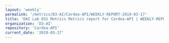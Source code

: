 ```yaml
---
layout: 'weekly'
permalink: '/metrics/D3-AI/Cardea-API/WEEKLY-REPORT-2019-03-17'
title: 'DAI Lab OSS Metrics Metrics report for Cardea-API | WEEKLY-REPORT-2019-03-17'
organization: 'D3-AI'
repository: 'Cardea-API'
current_date: '2019-03-17'
---
```

